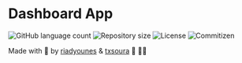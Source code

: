 # Dashboard App

<p>
  <img alt="GitHub language count" src="https://img.shields.io/github/languages/count/microservicescommunication/dashboard-app?style=for-the-badge&logo=appveyor">

  <img alt="Repository size" src="https://img.shields.io/github/repo-size/microservicescommunication/dashboard-app?style=for-the-badge&logo=appveyor">

  <img alt="License" src="https://img.shields.io/badge/license-MIT-brightgreen?style=for-the-badge&logo=appveyor">

  <img alt="Commitizen" src="https://img.shields.io/badge/commitizen-friendly-brightgreen?style=for-the-badge&logo=appveyor">
</p>


Made with 🖤 by [riadyounes](https://github.com/riadyounes) & [txsoura](https://github.com/txsoura) :wave: 👋🏾 
